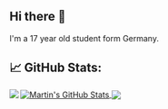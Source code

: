 ## Hi there 👋

I'm a 17 year old student form Germany.


## &#x1f4c8; GitHub Stats:

<a href="https://github.com/lenny-del/lenny-del">
  <img align="center" src="https://github-readme-stats.vercel.app/api?username=lenny-del&show_icons=true&line_height=27&count_private=true&title_color=ffffff&text_color=c9cacc&icon_color=2bbc8a&bg_color=1d1f21" alt="Martin's GitHub Stats" />
</a>


<a href="https://github.com/lenny-del/lenny-del">
  <img align="center" src="https://github-readme-stats.vercel.app/api/top-langs/?username=lenny-del&hide=java,html,tex&title_color=ffffff&text_color=c9cacc&icon_color=2bbc8a&bg_color=1d1f21&langs_count=3" />
</a>


<a href="https://github.com/Lenny-del/TrunkControl">
  <img align="left" src="https://github-readme-stats.vercel.app/api/pin/?username=lenny-del&repo=TrunkControl&title_color=ffffff&text_color=c9cacc&icon_color=2bbc8a&bg_color=1d1f21" />
</a>



